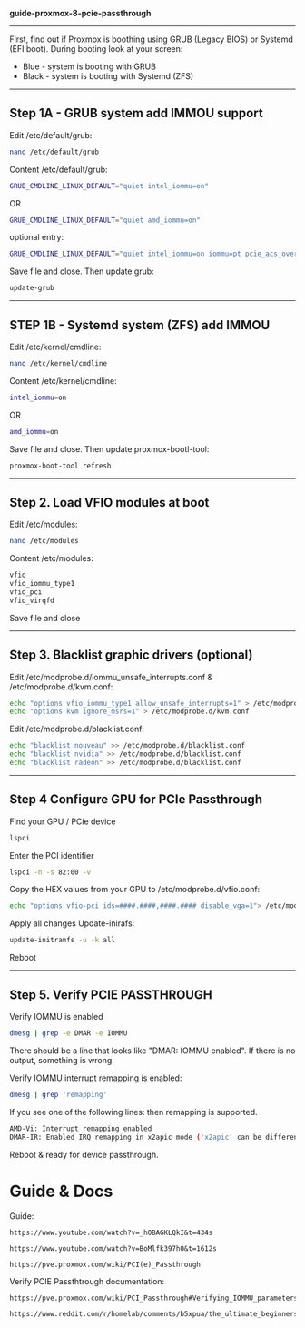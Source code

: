 
**guide-proxmox-8-pcie-passthrough**

---

First, find out if Proxmox is boothing using GRUB (Legacy BIOS) or Systemd (EFI boot).
During booting look at your screen:

- Blue - system is booting with GRUB
- Black - system is booting with Systemd (ZFS)

----
Step 1A - GRUB system add IMMOU support
---
Edit /etc/default/grub:
```bash
nano /etc/default/grub
```

Content /etc/default/grub:
```bash
GRUB_CMDLINE_LINUX_DEFAULT="quiet intel_iommu=on"
```
OR
```bash
GRUB_CMDLINE_LINUX_DEFAULT="quiet amd_iommu=on"
```

optional entry:
```bash
GRUB_CMDLINE_LINUX_DEFAULT="quiet intel_iommu=on iommu=pt pcie_acs_override=downstream,multifunction nofb nomodeset video=vesafb:off,efifb:off"
```

Save file and close.
Then update grub:
```bash
update-grub
```

---
STEP 1B - Systemd system (ZFS) add IMMOU
---
Edit /etc/kernel/cmdline:
```bash
nano /etc/kernel/cmdline
```

Content /etc/kernel/cmdline:
```bash
intel_iommu=on
```
OR
```bash
amd_iommu=on
```
	
Save file and close.
Then update proxmox-bootl-tool:
```bash
proxmox-boot-tool refresh
```

---

Step 2. Load VFIO modules at boot
---
Edit /etc/modules:
```bash
nano /etc/modules
```

Content /etc/modules:
```bash
vfio
vfio_iommu_type1
vfio_pci
vfio_virqfd
```

Save file and close

---
Step 3. Blacklist graphic drivers (optional)
---
Edit /etc/modprobe.d/iommu_unsafe_interrupts.conf & /etc/modprobe.d/kvm.conf:
```bash
echo "options vfio_iommu_type1 allow_unsafe_interrupts=1" > /etc/modprobe.d/iommu_unsafe_interrupts.conf
echo "options kvm ignore_msrs=1" > /etc/modprobe.d/kvm.conf
```

Edit /etc/modprobe.d/blacklist.conf:
```bash
echo "blacklist nouveau" >> /etc/modprobe.d/blacklist.conf
echo "blacklist nvidia" >> /etc/modprobe.d/blacklist.conf
echo "blacklist radeon" >> /etc/modprobe.d/blacklist.conf
```

---
Step 4 Configure GPU for PCIe Passthrough
---
Find your GPU / PCie device
```bash
lspci
```

Enter the PCI identifier
```bash
lspci -n -s 82:00 -v
```

Copy the HEX values from your GPU to /etc/modprobe.d/vfio.conf:
```bash
echo "options vfio-pci ids=####.####,####.#### disable_vga=1"> /etc/modprobe.d/vfio.conf
```

Apply all changes
Update-inirafs:
```bash
update-initramfs -u -k all
```

Reboot

---
Step 5. Verify PCIE PASSTHROUGH
---
Verify IOMMU is enabled
```bash
dmesg | grep -e DMAR -e IOMMU
```

There should be a line that looks like "DMAR: IOMMU enabled". If there is no output, something is wrong.

Verify IOMMU interrupt remapping is enabled:

```bash
dmesg | grep 'remapping'	
```

If you see one of the following lines: then remapping is supported.
```bash
AMD-Vi: Interrupt remapping enabled
DMAR-IR: Enabled IRQ remapping in x2apic mode ('x2apic' can be different on old CPUs, but should still work)
```

Reboot & ready for device passthrough.


# Guide & Docs

Guide:
```	
https://www.youtube.com/watch?v=_hOBAGKLQkI&t=434s
```

```
https://www.youtube.com/watch?v=BoMlfk397h0&t=1612s
```

```
https://pve.proxmox.com/wiki/PCI(e)_Passthrough
````

Verify PCIE Passthtrough documentation:
```
https://pve.proxmox.com/wiki/PCI_Passthrough#Verifying_IOMMU_parameters
```

```
https://www.reddit.com/r/homelab/comments/b5xpua/the_ultimate_beginners_guide_to_gpu_passthrough/
```
